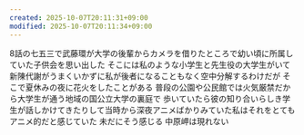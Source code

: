 ```yaml
---
created: 2025-10-07T20:11:31+09:00
modified: 2025-10-07T20:11:34+09:00
---
```


8話の七五三で武藤環が大学の後輩からカメラを借りたところで幼い頃に所属していた子供会を思い出した
そこには私のような小学生と先生役の大学生がいて新陳代謝がうまくいかずに私が後者になることもなく空中分解するわけだが
そこで夏休みの夜に花火をしたことがある
普段の公園や公民館では火気厳禁だから大学生が通う地域の国公立大学の裏庭で
歩いていたら彼の知り合いらしき学生が話しかけてきたりして当時から深夜アニメばかりみていた私はそれをとてもアニメ的だと感じていた
未だにそう感じる
中原岬は現れない
